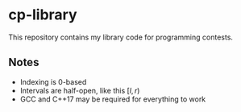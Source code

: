 # cp-library
This repository contains my library code for programming contests.

## Notes

- Indexing is 0-based
- Intervals are half-open, like this $[l, r)$
- GCC and C++17 may be required for everything to work
